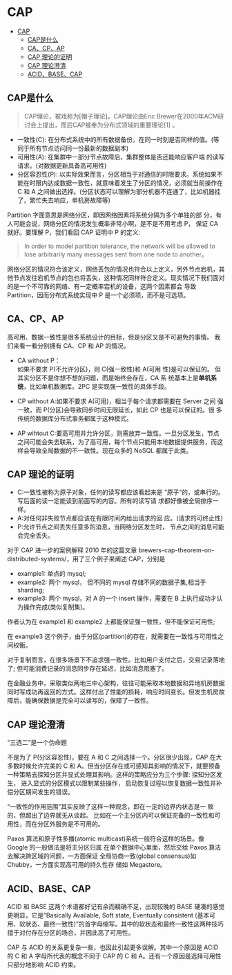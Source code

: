 # CAP

<!-- TOC -->

- [CAP](#cap)
    - [CAP是什么](#cap%E6%98%AF%E4%BB%80%E4%B9%88)
    - [CA、CP、AP](#cacpap)
    - [CAP 理论的证明](#cap-%E7%90%86%E8%AE%BA%E7%9A%84%E8%AF%81%E6%98%8E)
    - [CAP 理论澄清](#cap-%E7%90%86%E8%AE%BA%E6%BE%84%E6%B8%85)
    - [ACID、BASE、CAP](#acidbasecap)

<!-- /TOC -->

## CAP是什么

> CAP理论，被戏称为[帽子理论]。CAP理论由Eric Brewer在2000年ACM研讨会上提出，而后CAP被奉为分布式领域的重要理论[1] 。

- 一致性(C): 在分布式系统中的所有数据备份，在同一时刻是否同样的值。(等同于所有节点访问同一份最新的数据副本)
- 可用性(A): 在集群中一部分节点故障后，集群整体是否还能响应客户端 的读写请求。(对数据更新具备高可用性)
- 分区容忍性(P): 以实际效果而言，分区相当于对通信的时限要求。系统如果不能在时限内达成数据一致性，就意味着发生了分区的情况，必须就当前操作在 C 和 A 之间做出选择。(分区状态可以理解为部分机器不连通了，比如机器挂了，繁忙失去响应，单机房故障等)

Partition 字面意思是网络分区，即因网络因素将系统分隔为多个单独的部 分，有人可能会说，网络分区的情况发生概率非常小啊，是不是不用考虑 P， 保证 CA 就好。要理解 P，我们看回 CAP 证明中 P 的定义:

> In order to model partition tolerance, the network will be allowed to lose arbitrarily many messages sent from one node to another。

网络分区的情况符合该定义，网络丢包的情况也符合以上定义，另外节点宕机，其他节点发往宕机节点的包也将丢失，这种情况同样符合定义。现实情况下我们面对的是一个不可靠的网络、有一定概率宕机的设备，这两个因素都会 导致 Partition，因而分布式系统实现中 P 是一个必须项，而不是可选项。

## CA、CP、AP
高可用、数据一致性是很多系统设计的目标，但是分区又是不可避免的事情。 我们来看一看分别拥有 CA、CP 和 AP 的情况。


- CA without P：  
如果不要求 P(不允许分区)，则 C(强一致性)和 A(可用 性)是可以保证的。
但其实分区不是你想不想的问题，而是始终会存在，CA 系 统基本上是**单机系统**，比如单机数据库。2PC 是实现强一致性的具体手段。

- CP without A:如果不要求 A(可用)，相当于每个请求都需要在 Server 之间 强一致，而 P(分区)会导致同步时间无限延长，如此 CP 也是可以保证的。很 多传统的数据库分布式事务都属于这种模式。

- AP wihtout C:要高可用并允许分区，则需放弃一致性。一旦分区发生，节点 之间可能会失去联系，为了高可用，每个节点只能用本地数据提供服务，而这样会导致全局数据的不一致性。现在众多的 NoSQL 都属于此类。

## CAP 理论的证明

- C:一致性被称为原子对象，任何的读写都应该看起来是 “原子“的，或串行的。写后面的读一定能读到前面写的内容。所有的读写请 求都好像被全局排序一样。
- A:对任何非失败节点都应该在有限时间内给出请求的回 应。(请求的可终止性)
- P:允许节点之间丢失任意多的消息，当网络分区发生时， 节点之间的消息可能会完全丢失。

对于 CAP 进一步的案例解释
2010 年的这篇文章 brewers-cap-theorem-on-distributed-systems/，用了三个例子来阐述 CAP，分别是
- example1: 单点的 mysql;
- example2: 两个 mysql， 但不同的 mysql 存储不同的数据子集,相当于sharding;
- example3: 两个 mysql，对 A 的一个 insert 操作，需要在 B 上执行成功才认为操作完成(类似复制集)。

作者认为在 example1 和 example2 上都能保证强一致性，但不能保证可用性;

在 example3 这个例子，由于分区(partition)的存在，就需要在一致性与可用性之间权衡。

对于复制而言，在很多场景下不追求强一致性。比如用户支付之后，交易记录落地了; 但可能消费记录的消息同步存在延迟，比如消息阻塞了。

在金融业务中，采取类似两地三中心架构，往往可能采取本地数据和异地机房数据同时写成功再返回的方式。这样付出了性能的损耗，响应时间变长。但发生机房故障后，能确保数据是完全可以读写的，保障了一致性。

## CAP 理论澄清


“三选二”是一个伪命题

不是为了 P(分区容忍性)，要在 A 和 C 之间选择一个。分区很少出现，CAP 在大多数时候允许完美的 C 和 A。但当分区存在或可感知其影响的情况下，就要预备一种策略去探知分区并显式处理其影响。这样的策略应分为三个步骤:
探知分区发生，
进入显式的分区模式以限制某些操作，
启动恢复过程以恢复数据一致性并补偿分区期间发生的错误。

“一致性的作用范围”其实反映了这样一种观念，即在一定的边界内状态是一 致的，但超出了边界就无从谈起。
比如在一个主分区内可以保证完备的一致性和可用性，而在分区外服务是不可用的。

Paxos 算法和原子性多播(atomic multicast)系统一般符合这样的场景。像 Google 的一般做法是将主分区归属 在单个数据中心里面，然后交给 Paxos 算法去解决跨区域的问题，一方面保证 全局协商一致(global consensus)如 Chubby，一方面实现高可用的持久性存 储如 Megastore。



## ACID、BASE、CAP

ACID 和 BASE 这两个术语都好记有余而精确不足，出现较晚的 BASE 硬凑的感觉更明显，它是“Basically Available, Soft state, Eventually consistent (基本可用、软状态、最终一致性)”的首字母缩写。其中的软状态和最终一致性这两种技巧擅于对付存在分区的场合，并因此高了可用性。  

CAP 与 ACID 的关系更复杂一些，也因此引起更多误解。其中一个原因是 ACID 的 C 和 A 字母所代表的概念不同于 CAP 的 C 和 A。还有一个原因是选择可用性只部分地影响 ACID 约束。
